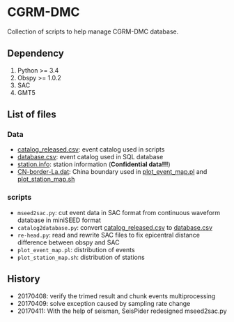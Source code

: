 # CGRM-DMC

Collection of scripts to help manage CGRM-DMC database.

## Dependency

1. Python >= 3.4
2. Obspy >= 1.0.2
3. SAC
4. GMT5

## List of files

### Data

- [catalog_released.csv](): event catalog used in scripts
- [database.csv](): event catalog used in SQL database
- [station.info](): station information (**Confidential data!!!**)
- [CN-border-La.dat](): China boundary used in [plot_event_map.pl]() and [plot_station_map.sh]()

### scripts

- `mseed2sac.py`: cut event data in SAC format from continuous waveform database
  in miniSEED format
- `catalog2database.py`: convert [catalog_released.csv]() to [database.csv]()
- `re-head.py`: read and rewrite SAC files to fix epicentral distance difference between obspy and SAC
- `plot_event_map.pl`: distribution of events
- `plot_station_map.sh`: distribution of stations

## History

- 20170408: verify the trimed result and chunk events multiprocessing
- 20170409: solve exception caused by sampling rate change
- 20170411: With the help of seisman, SeisPider redesigned mseed2sac.py
